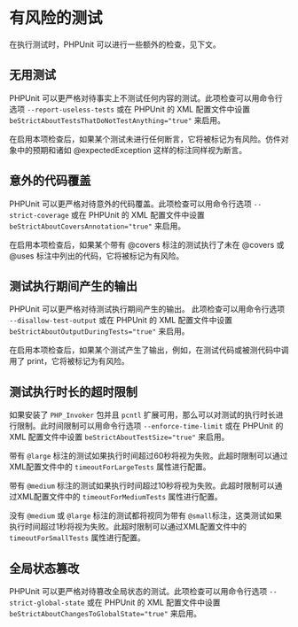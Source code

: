 有风险的测试
============

在执行测试时，PHPUnit 可以进行一些额外的检查，见下文。

无用测试
--------

PHPUnit
可以更严格对待事实上不测试任何内容的测试。此项检查可以用命令行选项
`--report-useless-tests` 或在 PHPUnit 的 XML 配置文件中设置
`beStrictAboutTestsThatDoNotTestAnything="true"` 来启用。

在启用本项检查后，如果某个测试未进行任何断言，它将被标记为有风险。仿件对象中的预期和诸如
@expectedException 这样的标注同样视为断言。

意外的代码覆盖
--------------

PHPUnit 可以更严格对待意外的代码覆盖。此项检查可以用命令行选项
`--strict-coverage` 或在 PHPUnit 的 XML 配置文件中设置
`beStrictAboutCoversAnnotation="true"` 来启用。

在启用本项检查后，如果某个带有 @covers 标注的测试执行了未在 @covers 或
@uses 标注中列出的代码，它将被标记为有风险。

测试执行期间产生的输出
----------------------

PHPUnit 可以更严格对待测试执行期间产生的输出。 此项检查可以用命令行选项
`--disallow-test-output` 或在 PHPUnit 的 XML 配置文件中设置
`beStrictAboutOutputDuringTests="true"` 来启用。

在启用本项检查后，如果某个测试产生了输出，例如，在测试代码或被测代码中调用了
print，它将被标记为有风险。

测试执行时长的超时限制
----------------------

如果安装了 `PHP_Invoker` 包并且 `pcntl`
扩展可用，那么可以对测试的执行时长进行限制。此时间限制可以用命令行选项
`--enforce-time-limit` 或在 PHPUnit 的 XML 配置文件中设置
`beStrictAboutTestSize="true"` 来启用。

带有 `@large`
标注的测试如果执行时间超过60秒将视为失败。此超时限制可以通过XML配置文件中的
`timeoutForLargeTests` 属性进行配置。

带有 `@medium`
标注的测试如果执行时间超过10秒将视为失败。此超时限制可以通过XML配置文件中的
`timeoutForMediumTests` 属性进行配置。

没有 `@medium` 或 `@large` 标注的测试都将视同为带有
`@small`标注，这类测试如果执行时间超过1秒将视为失败。此超时限制可以通过XML配置文件中的
`timeoutForSmallTests` 属性进行配置。

全局状态篡改
------------

PHPUnit 可以更严格对待篡改全局状态的测试。此项检查可以用命令行选项
`--strict-global-state` 或在 PHPUnit 的 XML 配置文件中设置
`beStrictAboutChangesToGlobalState="true"` 来启用。
